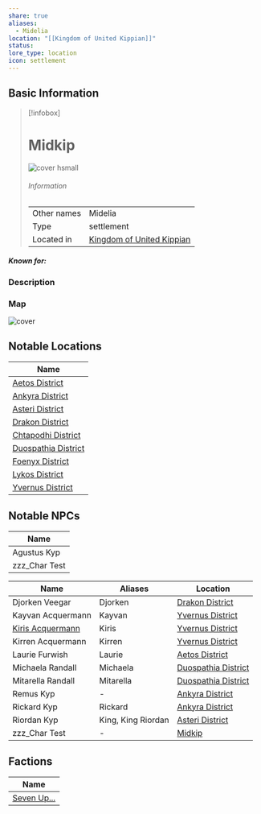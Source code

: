 ```yaml
---
share: true
aliases:
  - Midelia
location: "[[Kingdom of United Kippian]]"
status: 
lore_type: location
icon: settlement
---
```

## Basic Information
> [!infobox]
> # Midkip
> ![cover hsmall](insertimage.png)
> ###### Information
> |   |  |
> | ---- | ---- |
> | Other names | Midelia|
> | Type | settlement
> | Located in | [Kingdom of United Kippian](../Kingdoms/Kingdom%20of%20United%20Kippian.md)|
##### Known for:
### Description
### Map
![cover](../../zzz_attachments/Midkip%20Distritcts.png)
## Notable Locations
| Name                                                            |
| --------------------------------------------------------------- |
| [Aetos District](../Areas/Aetos%20District.md)           |
| [Ankyra District](../Areas/Ankyra%20District.md)         |
| [Asteri District](../Areas/Asteri%20District.md)         |
| [Drakon District](../Areas/Drakon%20District.md)         |
| [Chtapodhi District](../Areas/Chtapodhi%20District.md)   |
| [Duospathia District](../Areas/Duospathia%20District.md) |
| [Foenyx District](../Areas/Foenyx%20District.md)         |
| [Lykos District](../Areas/Lykos%20District.md)           |
| [Yvernus District](../Areas/Yvernus%20District.md)       |

## Notable NPCs
| Name                                      |
| ----------------------------------------- |
| Agustus Kyp |
| zzz_Char Test  |


| Name                                             | Aliases            | Location                                                        |
| ------------------------------------------------ | ------------------ | --------------------------------------------------------------- |
| Djorken Veegar       | Djorken            | [Drakon District](../Areas/Drakon%20District.md)         |
| Kayvan Acquermann | Kayvan             | [Yvernus District](../Areas/Yvernus%20District.md)       |
| [Kiris Acquermann](../../PCs/Kiris%20Acquermann.md)    | Kiris              | [Yvernus District](../Areas/Yvernus%20District.md)       |
| Kirren Acquermann | Kirren             | [Yvernus District](../Areas/Yvernus%20District.md)       |
| Laurie Furwish       | Laurie             | [Aetos District](../Areas/Aetos%20District.md)           |
| Michaela Randall   | Michaela           | [Duospathia District](../Areas/Duospathia%20District.md) |
| Mitarella Randall | Mitarella          | [Duospathia District](../Areas/Duospathia%20District.md) |
| Remus Kyp                 | \-                 | [Ankyra District](../Areas/Ankyra%20District.md)         |
| Rickard Kyp             | Rickard            | [Ankyra District](../Areas/Ankyra%20District.md)         |
| Riordan Kyp             | King, King Riordan | [Asteri District](../Areas/Asteri%20District.md)         |
| zzz_Char Test         | \-                 | [Midkip](Midkip.md)                     |


## Factions
| Name                                     |
| ---------------------------------------- |
| [Seven Up...](../../Factions/Seven%20Up....md) |

